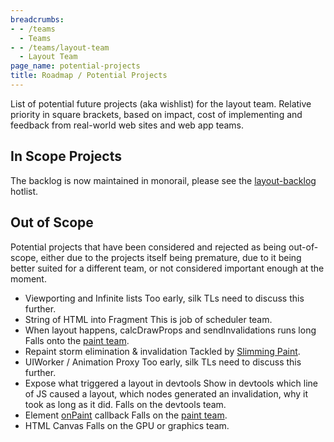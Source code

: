 ```yaml
---
breadcrumbs:
- - /teams
  - Teams
- - /teams/layout-team
  - Layout Team
page_name: potential-projects
title: Roadmap / Potential Projects
---
```


List of potential future projects (aka wishlist) for the layout team.
Relative priority in square brackets, based on impact, cost of implementing and
feedback from real-world web sites and web app teams.

## In Scope Projects

The backlog is now maintained in monorail, please see the
[layout-backlog](https://bugs.chromium.org/u/3593919584/hotlists/layout-backlog)
hotlist.

## Out of Scope

Potential projects that have been considered and rejected as being out-of-scope,
either due to the projects itself being premature, due to it being better suited
for a different team, or not considered important enough at the moment.

*   Viewporting and Infinite lists
    Too early, silk TLs need to discuss this further.
*   String of HTML into Fragment
    This is job of scheduler team.
*   When layout happens, calcDrawProps and sendInvalidations runs long
    Falls onto the [paint team](/teams/paint-team).
*   Repaint storm elimination & invalidation
    Tackled by [Slimming Paint](/blink/slimming-paint).
*   UIWorker / Animation Proxy
    Too early, silk TLs need to discuss this further.
*   Expose what triggered a layout in devtools
    Show in devtools which line of JS caused a layout, which nodes generated an
    invalidation, why it took as long as it did. Falls on the devtools team.
*   Element
            [onPaint](https://docs.google.com/a/chromium.org/document/d/1BmS4vT5RtTxg_HH_33bU1PNwVZR4ZsNpOagWjEsETA8/edit)
            callback
    Falls on the [paint team](/teams/paint-team).
*   HTML Canvas
    Falls on the GPU or graphics team.
